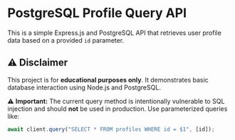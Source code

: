 # PostgreSQL Profile Query API

This is a simple Express.js and PostgreSQL API that retrieves user profile data based on a provided `id` parameter.

## ⚠️ Disclaimer

This project is for **educational purposes only**. It demonstrates basic database interaction using Node.js and PostgreSQL.

⚠️ **Important:** The current query method is intentionally vulnerable to SQL injection and should **not** be used in production. Use parameterized queries like:

```js
await client.query("SELECT * FROM profiles WHERE id = $1", [id]);

